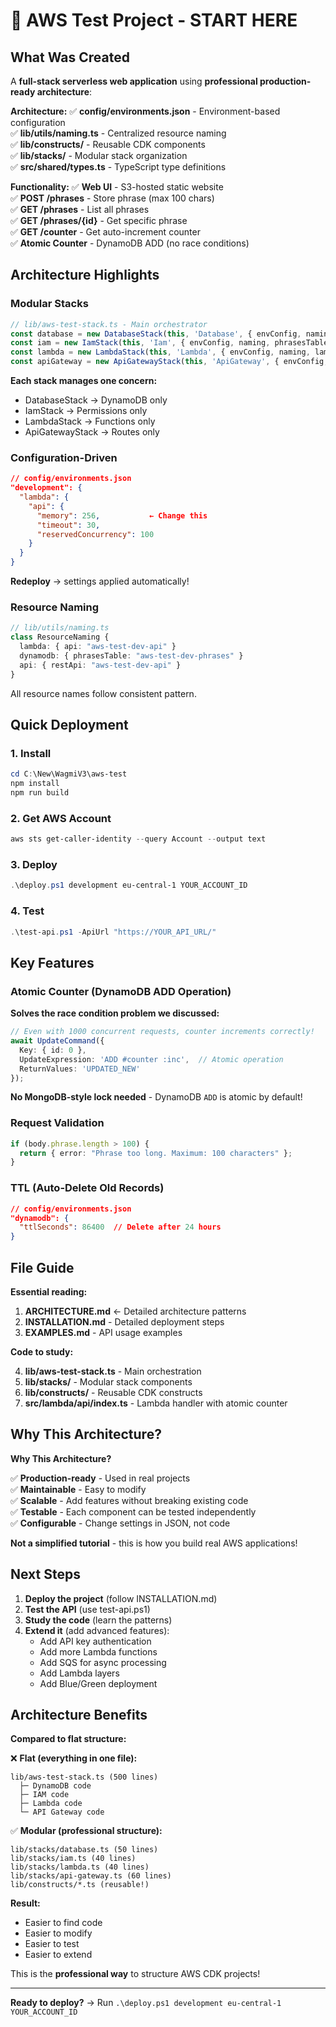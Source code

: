 # 🚀 AWS Test Project - START HERE

## What Was Created

A **full-stack serverless web application** using **professional production-ready architecture**:

**Architecture:**
✅ **config/environments.json** - Environment-based configuration  
✅ **lib/utils/naming.ts** - Centralized resource naming  
✅ **lib/constructs/** - Reusable CDK components  
✅ **lib/stacks/** - Modular stack organization  
✅ **src/shared/types.ts** - TypeScript type definitions  

**Functionality:**
✅ **Web UI** - S3-hosted static website  
✅ **POST /phrases** - Store phrase (max 100 chars)  
✅ **GET /phrases** - List all phrases  
✅ **GET /phrases/{id}** - Get specific phrase  
✅ **GET /counter** - Get auto-increment counter  
✅ **Atomic Counter** - DynamoDB ADD (no race conditions)  

## Architecture Highlights

### Modular Stacks

```typescript
// lib/aws-test-stack.ts - Main orchestrator
const database = new DatabaseStack(this, 'Database', { envConfig, naming });
const iam = new IamStack(this, 'Iam', { envConfig, naming, phrasesTable });
const lambda = new LambdaStack(this, 'Lambda', { envConfig, naming, lambdaRole });
const apiGateway = new ApiGatewayStack(this, 'ApiGateway', { envConfig, naming, lambdaStack });
```

**Each stack manages one concern:**
- DatabaseStack → DynamoDB only
- IamStack → Permissions only  
- LambdaStack → Functions only
- ApiGatewayStack → Routes only

### Configuration-Driven

```json
// config/environments.json
"development": {
  "lambda": {
    "api": {
      "memory": 256,           ← Change this
      "timeout": 30,
      "reservedConcurrency": 100
    }
  }
}
```

**Redeploy** → settings applied automatically!

### Resource Naming

```typescript
// lib/utils/naming.ts
class ResourceNaming {
  lambda: { api: "aws-test-dev-api" }
  dynamodb: { phrasesTable: "aws-test-dev-phrases" }
  api: { restApi: "aws-test-dev-api" }
}
```

All resource names follow consistent pattern.

## Quick Deployment

### 1. Install

```powershell
cd C:\New\WagmiV3\aws-test
npm install
npm run build
```

### 2. Get AWS Account

```powershell
aws sts get-caller-identity --query Account --output text
```

### 3. Deploy

```powershell
.\deploy.ps1 development eu-central-1 YOUR_ACCOUNT_ID
```

### 4. Test

```powershell
.\test-api.ps1 -ApiUrl "https://YOUR_API_URL/"
```

## Key Features

### Atomic Counter (DynamoDB ADD Operation)

**Solves the race condition problem we discussed:**

```typescript
// Even with 1000 concurrent requests, counter increments correctly!
await UpdateCommand({
  Key: { id: 0 },
  UpdateExpression: 'ADD #counter :inc',  // Atomic operation
  ReturnValues: 'UPDATED_NEW'
});
```

**No MongoDB-style lock needed** - DynamoDB `ADD` is atomic by default!

### Request Validation

```typescript
if (body.phrase.length > 100) {
  return { error: "Phrase too long. Maximum: 100 characters" };
}
```

### TTL (Auto-Delete Old Records)

```json
// config/environments.json
"dynamodb": {
  "ttlSeconds": 86400  // Delete after 24 hours
}
```

## File Guide

**Essential reading:**

1. **ARCHITECTURE.md** ← Detailed architecture patterns
2. **INSTALLATION.md** - Detailed deployment steps
3. **EXAMPLES.md** - API usage examples

**Code to study:**

4. **lib/aws-test-stack.ts** - Main orchestration
5. **lib/stacks/** - Modular stack components
6. **lib/constructs/** - Reusable CDK constructs
7. **src/lambda/api/index.ts** - Lambda handler with atomic counter

## Why This Architecture?

**Why This Architecture?**

✅ **Production-ready** - Used in real projects  
✅ **Maintainable** - Easy to modify  
✅ **Scalable** - Add features without breaking existing code  
✅ **Testable** - Each component can be tested independently  
✅ **Configurable** - Change settings in JSON, not code  

**Not a simplified tutorial** - this is how you build real AWS applications!

## Next Steps

1. **Deploy the project** (follow INSTALLATION.md)
2. **Test the API** (use test-api.ps1)
3. **Study the code** (learn the patterns)
4. **Extend it** (add advanced features):
   - Add API key authentication
   - Add more Lambda functions
   - Add SQS for async processing
   - Add Lambda layers
   - Add Blue/Green deployment

## Architecture Benefits

**Compared to flat structure:**

❌ **Flat (everything in one file):**
```
lib/aws-test-stack.ts (500 lines)
  ├─ DynamoDB code
  ├─ IAM code
  ├─ Lambda code
  └─ API Gateway code
```

✅ **Modular (professional structure):**
```
lib/stacks/database.ts (50 lines)
lib/stacks/iam.ts (40 lines)
lib/stacks/lambda.ts (40 lines)
lib/stacks/api-gateway.ts (60 lines)
lib/constructs/*.ts (reusable!)
```

**Result:**
- Easier to find code
- Easier to modify
- Easier to test
- Easier to extend

This is the **professional way** to structure AWS CDK projects!

---

**Ready to deploy?** → Run `.\deploy.ps1 development eu-central-1 YOUR_ACCOUNT_ID`

